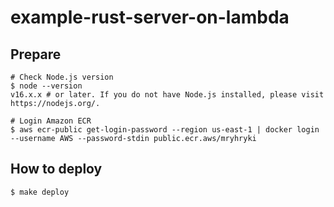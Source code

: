 # example-rust-server-on-lambda

## Prepare

```shell
# Check Node.js version
$ node --version
v16.x.x # or later. If you do not have Node.js installed, please visit https://nodejs.org/.

# Login Amazon ECR
$ aws ecr-public get-login-password --region us-east-1 | docker login --username AWS --password-stdin public.ecr.aws/mryhryki
```

## How to deploy

```shell
$ make deploy
```

